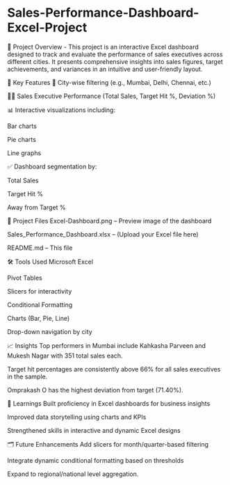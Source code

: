 # Sales-Performance-Dashboard-Excel-Project
📌 Project Overview - 
This project is an interactive Excel dashboard designed to track and evaluate the performance of sales executives across different cities. It presents comprehensive insights into sales figures, target achievements, and variances in an intuitive and user-friendly layout.

🚀 Key Features
📍 City-wise filtering (e.g., Mumbai, Delhi, Chennai, etc.)

🧑‍💼 Sales Executive Performance (Total Sales, Target Hit %, Deviation %)

📊 Interactive visualizations including:

Bar charts

Pie charts

Line graphs

✅ Dashboard segmentation by:

Total Sales

Target Hit %

Away from Target %

📂 Project Files
Excel-Dashboard.png – Preview image of the dashboard

Sales_Performance_Dashboard.xlsx – (Upload your Excel file here)

README.md – This file

🛠 Tools Used
Microsoft Excel

Pivot Tables

Slicers for interactivity

Conditional Formatting

Charts (Bar, Pie, Line)

Drop-down navigation by city

📈 Insights
Top performers in Mumbai include Kahkasha Parveen and Mukesh Nagar with 351 total sales each.

Target hit percentages are consistently above 66% for all sales executives in the sample.

Omprakash O has the highest deviation from target (71.40%).

🧠 Learnings
Built proficiency in Excel dashboards for business insights

Improved data storytelling using charts and KPIs

Strengthened skills in interactive and dynamic Excel designs

🗂️ Future Enhancements
Add slicers for month/quarter-based filtering

Integrate dynamic conditional formatting based on thresholds

Expand to regional/national level aggregation.

